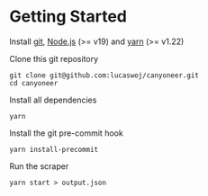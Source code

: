 # Getting Started

Install [git](https://git-scm.com), [Node.js](https://nodejs.org/en) (>= v19)
and [yarn](https://yarnpkg.com/) (>= v1.22)

Clone this git repository

```
git clone git@github.com:lucaswoj/canyoneer.git
cd canyoneer
```

Install all dependencies

```
yarn
```

Install the git pre-commit hook

```
yarn install-precommit
```

Run the scraper

```
yarn start > output.json
```
